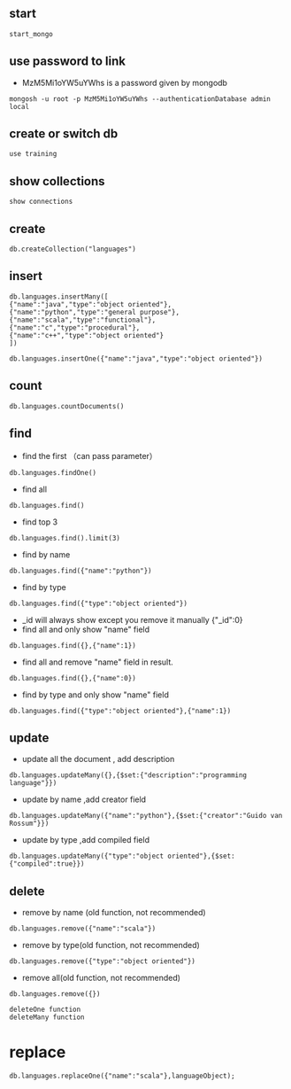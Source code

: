 ## start
```
start_mongo
```

## use password to link 
- MzM5Mi1oYW5uYWhs is a password given by mongodb
```
mongosh -u root -p MzM5Mi1oYW5uYWhs --authenticationDatabase admin local
```

## create or switch db
```
use training
```

## show collections
```
show connections
```

## create
```
db.createCollection("languages")
```

## insert 
```
db.languages.insertMany([
{"name":"java","type":"object oriented"},
{"name":"python","type":"general purpose"},
{"name":"scala","type":"functional"},
{"name":"c","type":"procedural"},
{"name":"c++","type":"object oriented"}
])
```
```
db.languages.insertOne({"name":"java","type":"object oriented"})
```
## count

```
db.languages.countDocuments()
```

## find
- find the first （can pass parameter）
```
db.languages.findOne()
```
- find all
```
db.languages.find()
```
- find top 3
```
db.languages.find().limit(3)
```
- find by name

```
db.languages.find({"name":"python"})

```

- find by type
```
db.languages.find({"type":"object oriented"})
```
- _id will always show except you remove it manually {"_id":0}
- find all and only show "name" field 
```
db.languages.find({},{"name":1})
```
- find all and remove "name" field in result.
```
db.languages.find({},{"name":0})
```
- find by type and only show "name" field
```
db.languages.find({"type":"object oriented"},{"name":1})
```

## update
- update all the document , add description
```
db.languages.updateMany({},{$set:{"description":"programming language"}})
```
- update by name ,add creator field
```
db.languages.updateMany({"name":"python"},{$set:{"creator":"Guido van Rossum"}})
```

- update by type ,add compiled field
```
db.languages.updateMany({"type":"object oriented"},{$set:{"compiled":true}})
```

## delete
- remove by name (old function, not recommended)
```
db.languages.remove({"name":"scala"})
```
- remove by type(old function, not recommended)
```
db.languages.remove({"type":"object oriented"})
```

- remove all(old function, not recommended)
```
db.languages.remove({})
```

```
deleteOne function
deleteMany function
```

# replace
```
db.languages.replaceOne({"name":"scala"},languageObject);
```